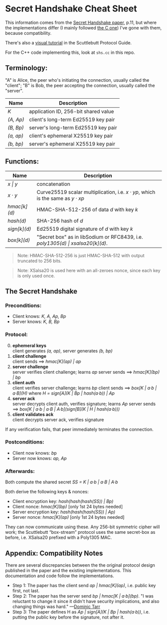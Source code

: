  # Secret Handshake Cheat Sheet

This information comes from the [Secret Handshake paper](http://dominictarr.github.io/secret-handshake-paper/shs.pdf), p.11, but where the implementations differ (I mainly followed [the C one](https://github.com/sunrise-choir/shs1-c)) I've gone with them, because compatibility.

There's also a [visual tutorial](https://ssbc.github.io/scuttlebutt-protocol-guide/#handshake) in the Scuttlebutt Protocol Guide.

For the C++ code implementing this, look at `shs.cc` in this repo.

## Terminology:

"A" is Alice, the peer who's initiating the connection, usually called the "client"; 
"B" is Bob, the peer accepting the connection, usually called the "server".

| Name      | Description                          |
| --------- | ------------------------------------ |
| *K*       | application ID, 256-bit shared value |
| *(A, Ap)* | client's long-term Ed25519 key pair  |
| *(B, Bp)* | server's long-term Ed25519 key pair  |
| *(a, ap)* | client's ephemeral X25519 key pair   |
| *(b, bp)* | server's ephemeral X25519 key pair   |

## Functions:

| Name         | Description |
|--------------|--------------------------------------|
|*x \| y*      | concatenation |
|*x · y*       | Curve25519 scalar multiplication, i.e. _x · yp_, which is the same as _y · xp_ |
|*hmac\[k](d)* | HMAC-SHA-512-256 of data _d_ with key _k_ |
|*hash(d)*     | SHA-256 hash of _d_ |
|*sign\[k](d)* | Ed25519 digital signature of _d_ with key _k_ |
|*box\[k](d)*  | "Secret box" as in libSodium or RFC8439, i.e. *poly1305(d) \| xsalsa20\[k](d)*. |

> Note: HMAC-SHA-512-256 is just HMAC-SHA-512 with output truncated to 256 bits.

> Note: XSalsa20 is used here with an all-zeroes nonce, since each key is only used once.

## The Secret Handshake

### Preconditions:

- Client knows:  *K, A, Ap, Bp*
- Server knows:  *K, B, Bp*

### Protocol:

0. **ephemeral keys**  
    client generates *(a, ap)*, server generates *(b, bp)*
1. **client challenge**  
   client sends ⟹ *hmac\[K](ap) | ap*
2. **server challenge**  
   server verifies client challenge; learns _ap_
   server sends ⟹ *hmac\[K](bp) | bp*
3. **client auth**  
   client verifies server challenge; learns _bp_
   client sends ⟹ *box\[K | a·b | a·B](H)*
   where *H = sign\[A](K | Bp | hash(a·b)) | Ap*
4. **server ack**  
   server decrypts client auth, verifies signature; learns _Ap_
   server sends ⟹ *box\[K | a·b | a·B | A·b](sign\[B](K | H | hash(a·b)))*
5. **client validates ack**  
   client decrypts server ack, verifies signature

If any verification fails, that peer immediately terminates the connection.

### Postconditions:

- Client now knows: *b*p
- Server now knows: *ap, Ap*

### Afterwards:

Both compute the shared secret *SS = K | a·b | a·B | A·b*

Both derive the following keys & nonces:

- Client encryption key:  *hash(hash(hash(SS)) | Bp)*
- Client nonce:           *hmac\[K](bp)*   [only 1st 24 bytes needed]
- Server encryption key:  *hash(hash(hash(SS)) | Ap)*
- Server nonce:           *hmac\[K](ap)*   [only 1st 24 bytes needed]

They can now communicate using these. Any 256-bit symmetric cipher will work; the Scuttlebutt “box-stream” protocol uses the same secret-box as before, i.e. XSalsa20 prefixed with a Poly1305 MAC.

## Appendix: Compatibility Notes

There are several discrepancies between the the original protocol design published in the paper and the existing implementations. This documentation and code follow the implementations.

* Step 1: The paper has the client send _ap | hmac\[K](ap)_, i.e. public key first, not last.
* Step 2: The paper has the server send _bp | hmac\[K | a·b](bp)_.
  "I was reluctant to change it since it didn't have security implications, and also changing things was hard." —[Dominic Tarr](https://github.com/auditdrivencrypto/secret-handshake/issues/7)
* Step 3: The paper defines H as _Ap | sign\[A](K | Bp | hash(a·b))_, i.e. putting the public key before the signature, not after it.
